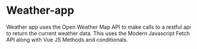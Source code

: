# Weather-app
Weather app uses the Open Weather Map API to make calls to a restful api to return the current weather data. This uses the Modern Javascript Fetch API along with Vue JS Methods and conditionals.
